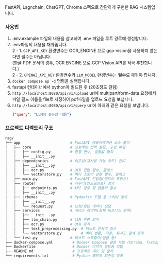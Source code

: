 FastAPI, Lagnchain, ChatGPT, Chroma 스펙으로 간단하게 구현한 RAG 시스템입니다.

### 사용법
1. .env.example 파일의 내용을 참고하여 .env 파일을 루트 경로에 생성합니다.
2. .env파일의 내용을 채워줍니다.  
    2 - 1. `GCP_API_KEY` 환경변수는 OCR_ENGINE 으로 gcp-vision을 사용하지 않는다면 필수는 아닙니다.  
    (한글 PDF 문서의 경우, OCR ENGINE 으로 GCP Vision API를 적극 추천합니다.)  
    2 - 2. `OPENAI_API_KEY` 환경변수와 `LLM_MODEL` 환경변수는 **필수로** 채워야 합니다.
3. `docker compose up -d` 명령을 실행합니다.
4. fastapi 컨테이너에서 python이 빌드된 후 (20초정도 걸림)
5. `http://localhost:8080/api/v1/upload` url에 multipart/form-data 요청에서 파일 필드 이름을 file로 지정하여 pdf파일을 업로드 요청을 보냅니다.
6. `http://localhost:8080/api/v1/query` url에  아래와 같은 요청을 보냅니다.
    ```json
    {"query": "LLM에 질문할 내용"}
    ```


### 프로젝트 디렉토리 구조

```bash
rag/
├── app                       # FastAPI 애플리케이션 소스 폴더
│   ├── core                  # 프로젝트 전역 설정, 구성 파일
│   │   ├── config.py         # 환경 변수, 설정값 정의
│   │   ├── __init__.py
│   ├── dependencies          # 의존성(재사용 가능 코드) 관리
│   │   ├── __init__.py       
│   │   ├── ocr.py            # OCR 관련 함수, 클래스
│   │   └── vectorstore.py    # 벡터 스토어 관련 함수, 클래스
│   ├── main.py               # FastAPI 진입점(엔트리 포인트)
│   ├── router                # 라우터(엔드포인트) 정의
│   │   ├── endpoints.py      # API 경로 및 핸들러 함수
│   │   ├── __init__.py
│   ├── schemas               # Pydantic 모델 등 스키마 정의
│   │   ├── __init__.py
│   │   └── request.py        # 요청/응답 데이터 모델
│   ├── services              # 서비스 레이어(실제 비즈니스 로직)
│   │   ├── __init__.py
│   │   ├── llm_chain.py      # LLM 관련 로직
│   │   ├── ocr.py            # OCR 로직
│   │   ├── text_preprocessing.py  # 텍스트 전처리 함수
│   │   └── vectorstore.py         # 벡터 변환, 저장, 유사도 검색 로직
│   └── test.py               # 테스트 스크립트(샘플 등)
├── docker-compose.yml         # Docker Compose 설정 파일 (Chroma, fastapi)
├── Dockerfile                 # Docker 이미지 빌드용 파일      
├── README.md                  # 프로젝트 개요 및 문서
└── requirements.txt           # Python 패키지 의존성 목록
```